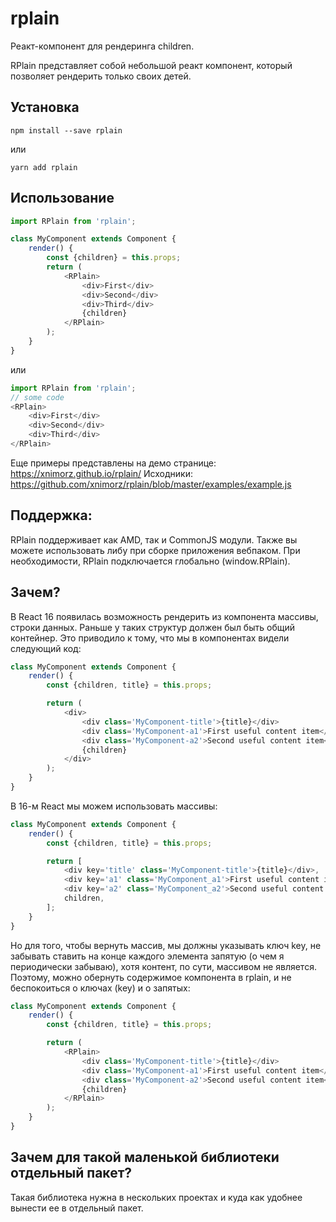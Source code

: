 # rplain

Реакт-компонент для рендеринга children. 

RPlain представляет собой небольшой реакт компонент, который позволяет рендерить только своих детей. 

## Установка
```
npm install --save rplain
```
или
```
yarn add rplain
```
## Использование

```javascript
import RPlain from 'rplain';

class MyComponent extends Component {
    render() {
        const {children} = this.props;
        return (
            <RPlain>
                <div>First</div>
                <div>Second</div>
                <div>Third</div>    
                {children}
            </RPlain>
        );
    }
}
```
или
```javascript
import RPlain from 'rplain';
// some code
<RPlain>
    <div>First</div>
    <div>Second</div>
    <div>Third</div>    
</RPlain>
```

Еще примеры представлены на демо странице: https://xnimorz.github.io/rplain/ Исходники: https://github.com/xnimorz/rplain/blob/master/examples/example.js

## Поддержка:

RPlain поддерживает как AMD, так и CommonJS модули. Также вы можете использовать либу при сборке приложения вебпаком. 
При необходимости, RPlain подключается глобально (window.RPlain).

## Зачем?

В React 16 появилась возможность рендерить из компонента массивы, строки данных. Раньше у таких структур должен был быть общий контейнер. 
Это приводило к тому, что мы в компонентах видели следующий код:

```javascript
class MyComponent extends Component {
    render() {
        const {children, title} = this.props;

        return (
            <div>
                <div class='MyComponent-title'>{title}</div>
                <div class='MyComponent-a1'>First useful content item</div>
                <div class='MyComponent-a2'>Second useful content item</div>
                {children}
            </div>
        );
    }
}
```
В 16-м React мы можем использовать массивы:
```javascript
class MyComponent extends Component {
    render() {
        const {children, title} = this.props;

        return [                    
            <div key='title' class='MyComponent-title'>{title}</div>,
            <div key='a1' class='MyComponent_a1'>First useful content item</div>,
            <div key='a2' class='MyComponent_a2'>Second useful content item</div>,
            children,
        ];
    }
}
```
Но для того, чтобы вернуть массив, мы должны указывать ключ key, не забывать ставить на конце каждого элемента запятую (о чем я периодически забываю), хотя контент, по сути, массивом не является. Поэтому, можно обернуть содержимое компонента в rplain, и не беспокоиться о ключах (key) и о запятых:
```javascript
class MyComponent extends Component {
    render() {
        const {children, title} = this.props;

        return (
            <RPlain>
                <div class='MyComponent-title'>{title}</div>
                <div class='MyComponent-a1'>First useful content item</div>
                <div class='MyComponent-a2'>Second useful content item</div>
                {children}
            </RPlain>
        );            
    }
}
```

## Зачем для такой маленькой библиотеки отдельный пакет?

Такая библиотека нужна в нескольких проектах и куда как удобнее вынести ее в отдельный пакет.